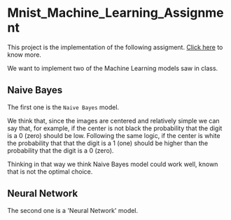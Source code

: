 # Mnist_Machine_Learning_Assignment

This project is the implementation of the following assigment. [Click here](https://github.com/davidepietrasanta/Mnist_Machine_Learning_Assignment/blob/main/Intro%20Lab%20Machine%20Learning.pdf) to know more.

We want to implement two of the Machine Learning models saw in class.
## Naive Bayes
The first one is the `Naive Bayes` model. 

We think that, since the images are centered and relatively simple we can say that, for example, if the center is not black the probability that the digit is a 0 (zero) should be low. Following the same logic, if the center is white the probability that that the digit is a 1 (one) should be higher than the probability that the digit is a 0 (zero).

Thinking in that way we think Naive Bayes model could work well, known that is not the optimal choice.

## Neural Network
The second one is a 'Neural Network' model.

